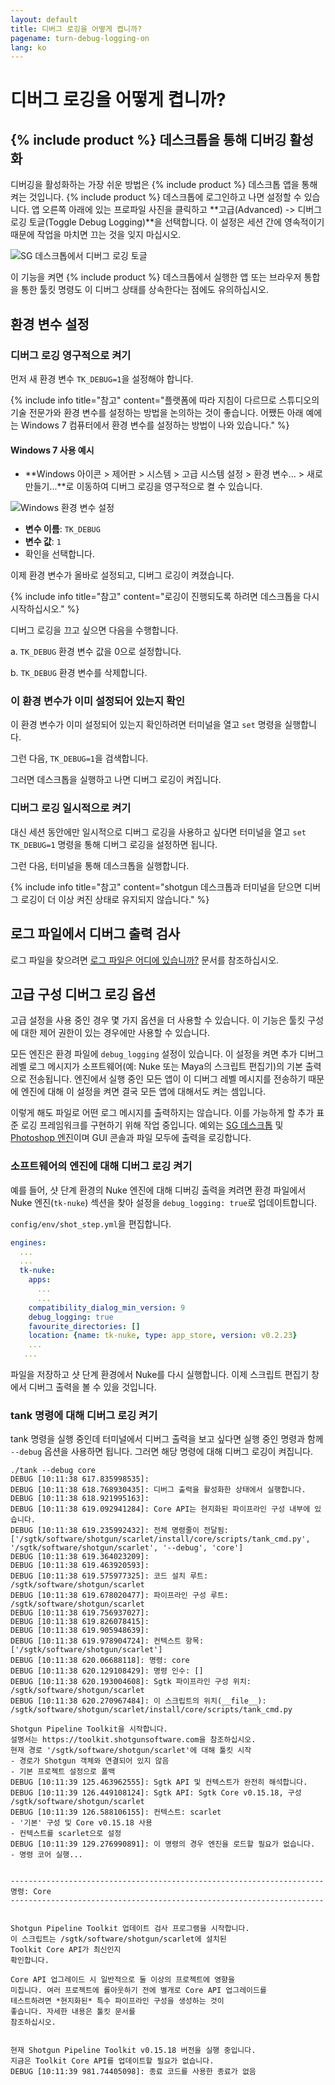 ```yaml
---
layout: default
title: 디버그 로깅을 어떻게 켭니까?
pagename: turn-debug-logging-on
lang: ko
---
```


# 디버그 로깅을 어떻게 켭니까?

## {% include product %} 데스크톱을 통해 디버깅 활성화

디버깅을 활성화하는 가장 쉬운 방법은 {% include product %} 데스크톱 앱을 통해 켜는 것입니다. {% include product %} 데스크톱에 로그인하고 나면 설정할 수 있습니다. 앱 오른쪽 아래에 있는 프로파일 사진을 클릭하고 **고급(Advanced) -> 디버그 로깅 토글(Toggle Debug Logging)**을 선택합니다. 이 설정은 세션 간에 영속적이기 때문에 작업을 마치면 끄는 것을 잊지 마십시오.

![SG 데스크톱에서 디버그 로깅 토글](images/desktop-enable-debug-logging.png)

이 기능을 켜면 {% include product %} 데스크톱에서 실행한 앱 또는 브라우저 통합을 통한 툴킷 명령도 이 디버그 상태를 상속한다는 점에도 유의하십시오.

## 환경 변수 설정

### 디버그 로깅 영구적으로 켜기
먼저 새 환경 변수 `TK_DEBUG=1`을 설정해야 합니다.

{% include info title="참고" content="플랫폼에 따라 지침이 다르므로 스튜디오의 기술 전문가와 환경 변수를 설정하는 방법을 논의하는 것이 좋습니다. 어쨌든 아래 예에는 Windows 7 컴퓨터에서 환경 변수를 설정하는 방법이 나와 있습니다." %}

#### Windows 7 사용 예시

- **Windows 아이콘 > 제어판 > 시스템 > 고급 시스템 설정 > 환경 변수... > 새로 만들기...**로 이동하여 디버그 로깅을 영구적으로 켤 수 있습니다.

![Windows 환경 변수 설정](images/windows-setting-environment-variable.png)


- **변수 이름**: `TK_DEBUG`
- **변수 값**: `1`
- 확인을 선택합니다.

이제 환경 변수가 올바로 설정되고, 디버그 로깅이 켜졌습니다.

{% include info title="참고" content="로깅이 진행되도록 하려면 데스크톱을 다시 시작하십시오." %}

디버그 로깅을 끄고 싶으면 다음을 수행합니다.

a. `TK_DEBUG` 환경 변수 값을 0으로 설정합니다.

b. `TK_DEBUG` 환경 변수를 삭제합니다.

### 이 환경 변수가 이미 설정되어 있는지 확인

이 환경 변수가 이미 설정되어 있는지 확인하려면 터미널을 열고 `set` 명령을 실행합니다.

그런 다음, `TK_DEBUG=1`을 검색합니다.

그러면 데스크톱을 실행하고 나면 디버그 로깅이 켜집니다.

### 디버그 로깅 일시적으로 켜기

대신 세션 동안에만 일시적으로 디버그 로깅을 사용하고 싶다면 터미널을 열고 `set TK_DEBUG=1` 명령을 통해 디버그 로깅을 설정하면 됩니다.

그런 다음, 터미널을 통해 데스크톱을 실행합니다.

{% include info title="참고" content="shotgun 데스크톱과 터미널을 닫으면 디버그 로깅이 더 이상 켜진 상태로 유지되지 않습니다." %}

## 로그 파일에서 디버그 출력 검사

로그 파일을 찾으려면 [로그 파일은 어디에 있습니까?](./where-are-my-log-files.md) 문서를 참조하십시오.

## 고급 구성 디버그 로깅 옵션

고급 설정을 사용 중인 경우 몇 가지 옵션을 더 사용할 수 있습니다. 이 기능은 툴킷 구성에 대한 제어 권한이 있는 경우에만 사용할 수 있습니다.

모든 엔진은 환경 파일에 `debug_logging` 설정이 있습니다. 이 설정을 켜면 추가 디버그 레벨 로그 메시지가 소프트웨어(예: Nuke 또는 Maya의 스크립트 편집기)의 기본 출력으로 전송됩니다. 엔진에서 실행 중인 모든 앱이 이 디버그 레벨 메시지를 전송하기 때문에 엔진에 대해 이 설정을 켜면 결국 모든 앱에 대해서도 켜는 셈입니다.

이렇게 해도 파일로 어떤 로그 메시지를 출력하지는 않습니다. 이를 가능하게 할 추가 표준 로깅 프레임워크를 구현하기 위해 작업 중입니다. 예외는 [SG 데스크톱](https://support.shotgunsoftware.com/hc/ko/articles/219039818-Shotgun-Desktop) 및 [Photoshop 엔진](https://support.shotgunsoftware.com/hc/ko/articles/115000026653-Photoshop-CC)이며 GUI 콘솔과 파일 모두에 출력을 로깅합니다.

### 소프트웨어의 엔진에 대해 디버그 로깅 켜기

예를 들어, 샷 단계 환경의 Nuke 엔진에 대해 디버깅 출력을 켜려면 환경 파일에서 Nuke 엔진(`tk-nuke`) 섹션을 찾아 설정을 `debug_logging: true`로 업데이트합니다.

`config/env/shot_step.yml`을 편집합니다.

```yaml
engines:
  ...
  ...
  tk-nuke:
    apps:
      ...
      ...
    compatibility_dialog_min_version: 9
    debug_logging: true
    favourite_directories: []
    location: {name: tk-nuke, type: app_store, version: v0.2.23}
    ...
   ...
```

파일을 저장하고 샷 단계 환경에서 Nuke를 다시 실행합니다. 이제 스크립트 편집기 창에서 디버그 출력을 볼 수 있을 것입니다.

### tank 명령에 대해 디버그 로깅 켜기

tank 명령을 실행 중인데 터미널에서 디버그 출력을 보고 싶다면 실행 중인 명령과 함께 `--debug` 옵션을 사용하면 됩니다. 그러면 해당 명령에 대해 디버그 로깅이 켜집니다.

    ./tank --debug core
    DEBUG [10:11:38 617.835998535]:
    DEBUG [10:11:38 618.768930435]: 디버그 출력을 활성화한 상태에서 실행합니다.
    DEBUG [10:11:38 618.921995163]:
    DEBUG [10:11:38 619.092941284]: Core API는 현지화된 파이프라인 구성 내부에 있습니다.
    DEBUG [10:11:38 619.235992432]: 전체 명령줄이 전달됨:
    ['/sgtk/software/shotgun/scarlet/install/core/scripts/tank_cmd.py',
    '/sgtk/software/shotgun/scarlet', '--debug', 'core']
    DEBUG [10:11:38 619.364023209]:
    DEBUG [10:11:38 619.463920593]:
    DEBUG [10:11:38 619.575977325]: 코드 설치 루트:
    /sgtk/software/shotgun/scarlet
    DEBUG [10:11:38 619.678020477]: 파이프라인 구성 루트:
    /sgtk/software/shotgun/scarlet
    DEBUG [10:11:38 619.756937027]:
    DEBUG [10:11:38 619.826078415]:
    DEBUG [10:11:38 619.905948639]:
    DEBUG [10:11:38 619.978904724]: 컨텍스트 항목:
    ['/sgtk/software/shotgun/scarlet']
    DEBUG [10:11:38 620.06688118]: 명령: core
    DEBUG [10:11:38 620.129108429]: 명령 인수: []
    DEBUG [10:11:38 620.193004608]: Sgtk 파이프라인 구성 위치:
    /sgtk/software/shotgun/scarlet
    DEBUG [10:11:38 620.270967484]: 이 스크립트의 위치(__file__):
    /sgtk/software/shotgun/scarlet/install/core/scripts/tank_cmd.py

    Shotgun Pipeline Toolkit을 시작합니다.
    설명서는 https://toolkit.shotgunsoftware.com을 참조하십시오.
    현재 경로 '/sgtk/software/shotgun/scarlet'에 대해 툴킷 시작
    - 경로가 Shotgun 객체와 연결되어 있지 않음
    - 기본 프로젝트 설정으로 폴백
    DEBUG [10:11:39 125.463962555]: Sgtk API 및 컨텍스트가 완전히 해석합니다.
    DEBUG [10:11:39 126.449108124]: Sgtk API: Sgtk Core v0.15.18, 구성
    /sgtk/software/shotgun/scarlet
    DEBUG [10:11:39 126.588106155]: 컨텍스트: scarlet
    - '기본' 구성 및 Core v0.15.18 사용
    - 컨텍스트를 scarlet으로 설정
    DEBUG [10:11:39 129.276990891]: 이 명령의 경우 엔진을 로드할 필요가 없습니다.
    - 명령 코어 실행...


    ----------------------------------------------------------------------
    명령: Core
    ----------------------------------------------------------------------


    Shotgun Pipeline Toolkit 업데이트 검사 프로그램을 시작합니다.
    이 스크립트는 /sgtk/software/shotgun/scarlet에 설치된
    Toolkit Core API가 최신인지
    확인합니다.

    Core API 업그레이드 시 일반적으로 둘 이상의 프로젝트에 영향을
    미칩니다. 여러 프로젝트에 롤아웃하기 전에 별개로 Core API 업그레이드를
    테스트하려면 *현지화된* 특수 파이프라인 구성을 생성하는 것이
    좋습니다. 자세한 내용은 툴킷 문서를
    참조하십시오.


    현재 Shotgun Pipeline Toolkit v0.15.18 버전을 실행 중입니다.
    지금은 Toolkit Core API를 업데이트할 필요가 없습니다.
    DEBUG [10:11:39 981.74405098]: 종료 코드를 사용한 종료가 없음
